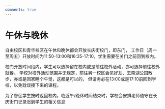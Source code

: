 ```yaml
---
comments: true
---
```


# 午休与晚休

自由校区和青华校区在午休和晚休都会开放长庆街校门，即东门，
工作日（周一至周五）开放时间为11:50-13:00和16:35-17:10，学生需要在关门之前回到校内。

校门开放时间段内，学生可以选择留在校内或是前往校外活动，亦可选择前往校外就餐。
学校对校外活动范围并无规定，前往另一校区会见好友、去南湖公园散步，亦或是回家睡个午觉，这都是可以的，
但请务必在13:00或是17:10前回到学校，以免耽误接下来的课程。

为了督促学生按时返回校内，临近午/晚休时间结束时，学校会安排老师值守在长庆街门记录迟到学生的相关信息
